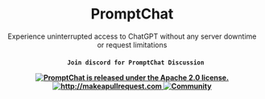 <div align="center">
<h1>PromptChat</h1></div>
</div>

<!-- 
<h2 align="center">PromptChat</h2> -->

<p align="center">

 
  <p align="center">Experience uninterrupted access to ChatGPT without any server downtime or request limitations 
</p>
</p>

 <h4 align="center">
 
   ```
     Join discord for PromptChat Discussion
  ```
  <a href="https://github.com/promptslab/PromptChat/blob/main/LICENSE">
    <img src="https://img.shields.io/badge/License-Apache_2.0-blue.svg" alt="PromptChat is released under the Apache 2.0 license." />
  </a>
  <a href="http://makeapullrequest.com">
    <img src="https://img.shields.io/badge/PRs-welcome-brightgreen.svg?style=flat-square" alt="http://makeapullrequest.com" />
  </a>
  <a href="https://discord.gg/m88xfYMbK6">
    <img src="https://img.shields.io/badge/Discord-Community-orange" alt="Community" />
  </a>
</h4>
